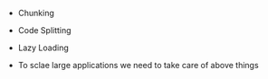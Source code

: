 - Chunking
- Code Splitting
- Lazy Loading


- To sclae large applications we need to take care of above things

